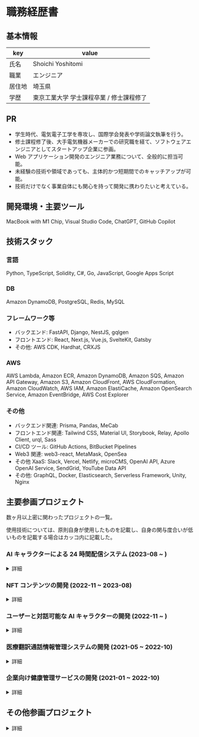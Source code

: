 # 職務経歴書

## 基本情報

| key | value |
| --- | --- |
| 氏名 | Shoichi Yoshitomi |
| 職業 | エンジニア |
| 居住地 | 埼玉県 |
| 学歴 | 東京工業大学 学士課程卒業 / 修士課程修了 |

## PR

- 学生時代、電気電子工学を専攻し、国際学会発表や学術論文執筆を行う。
- 修士課程修了後、大手電気機器メーカーでの研究職を経て、ソフトウェアエンジニアとしてスタートアップ企業に参画。
- Web アプリケーション開発のエンジニア業務について、全般的に担当可能。
- 未経験の技術や領域であっても、主体的かつ短期間でのキャッチアップが可能。
- 技術だけでなく事業自体にも関心を持って開発に携わりたいと考えている。

## 開発環境・主要ツール

MacBook with M1 Chip, Visual Studio Code, ChatGPT, GitHub Copilot

## 技術スタック

### 言語

Python, TypeScript, Solidity, C#, Go, JavaScript, Google Apps Script

### DB

Amazon DynamoDB, PostgreSQL, Redis, MySQL

### フレームワーク等

- バックエンド: FastAPI, Django, NestJS, gqlgen
- フロントエンド: React, Next.js, Vue.js, SvelteKit, Gatsby
- その他: AWS CDK, Hardhat, CRXJS

### AWS

AWS Lambda, Amazon ECR, Amazon DynamoDB, Amazon SQS, Amazon API Gateway, Amazon S3, Amazon CloudFront, AWS CloudFormation, Amazon CloudWatch, AWS IAM, Amazon ElastiCache, Amazon OpenSearch Service, Amazon EventBridge, AWS Cost Explorer

### その他

- バックエンド関連: Prisma, Pandas, MeCab
- フロントエンド関連: Tailwind CSS, Material UI, Storybook, Relay, Apollo Client, urql, Sass
- CI/CD ツール: GitHub Actions, BitBucket Pipelines
- Web3 関連: web3-react, MetaMask, OpenSea
- その他 XaaS: Slack, Vercel, Netlify, microCMS, OpenAI API, Azure OpenAI Service, SendGrid, YouTube Data API
- その他: GraphQL, Docker, Elasticsearch, Serverless Framework, Unity, Nginx


## 主要参画プロジェクト

数ヶ月以上密に関わったプロジェクトの一覧。

使用技術については、原則自身が使用したものを記載し、自身の関与度合いが低いものを記載する場合はカッコ内に記載した。

### AI キャラクターによる 24 時間配信システム (2023-08 ~ )

<details>

<summary>詳細</summary>

#### サービス概要

動画・ライブ配信プラットフォーム上で AI キャラクターが 24 時間配信を行うエンタメコンテンツ。

#### チーム規模

エンジニア: 2人, 開発チーム全体: 5人

#### 担当業務

- 配信で用いる発話内容生成用 API の開発
- 配信で用いる発話内容の情報源や画像などを管理するための Web アプリケーション構築全般

#### 使用技術

- 言語: Python, TypeScript
- IaaS: AWS
- DB: Amazon DynamoDB
- フレームワーク・主要ライブラリ: FastAPI, React, AWS CDK
- IaaS 内サービス: AWS Lambda, Amazon ECR, Amazon DynamoDB, Amazon SQS, Amazon API Gateway, Amazon S3, Amazon CloudFront, AWS CloudFormation, Amazon CloudWatch, AWS IAM
- その他: OpenAI API, GitHub Actions, Docker, Slack, Material UI

</details>

### NFT コンテンツの開発 (2022-11 ~ 2023-08)

<details>

<summary>詳細</summary>

#### サービス概要

オリジナルの SF 作品を基にした NFT コンテンツの提供。

#### チーム規模

エンジニア: 3人, 開発チーム全体: 約7人

#### 担当業務

- ERC721, ERC1155 に準拠した NFT コントラクトの開発
- メインネットおよびテストネットへのコントラクトデプロイ
- MerkleProof を利用した AllowList 実装
- Web サイトからの NFT Mint 機能の実装
- Web サイト上での複数コントラクトの NFT 管理機能の実装
- microCMS を利用した記事投稿・管理機能の実装
- Web サイトの UI 実装

#### 使用技術

- 言語: TypeScript, Solidity
- IaaS: GCP
- DB: PostgreSQL
- フレームワーク・主要ライブラリ: NestJS, Next.js, Hardhat
- IaaS 内サービス: Cloud Storage, Cloud SQL, (Cloud Run, Compute Engine)
- その他: GraphQL, web3-react, MetaMask, Prisma, Tailwind CSS, Apollo Client, Docker, Vercel, microCMS, OpenSea, (GitHub Actions, Terraform, Cloud Build, Infura)

</details>

### ユーザーと対話可能な AI キャラクターの開発 (2022-11 ~ )

<details>

<summary>詳細</summary>

#### サービス概要

AI キャラクターの育成・コミュニケーション体験などのエンタメコンテンツの提供。

#### チーム規模

エンジニア: 約7人, 開発チーム全体: 約12人

#### 担当業務

- FastAPI/Python による API の開発
- 大規模言語モデルや MeCab などを利用した自然言語処理
- スクレイピングや Elasticsearch を用いたデータ収集と活用
- AWS Lambda, DynamoDB などを用いたサーバーレスアプリケーションの構築

#### 使用技術

- 言語: Python, C#
- IaaS: AWS
- DB: Amazon DynamoDB, Redis
- フレームワーク・主要ライブラリ: FastAPI
- IaaS 内サービス: AWS Lambda, Amazon ECR, Amazon DynamoDB, Amazon ElastiCache, Amazon OpenSearch Service, Amazon API Gateway, AWS CloudFormation, Amazon CloudWatch, AWS IAM
- その他: MeCab, Elasticsearch, Unity, Serverless Framework, GitHub Actions, Docker, OpenAI API, Azure OpenAI Service, Slack, (Blender)

</details>

### 医療翻訳通話情報管理システムの開発 (2021-05 ~ 2022-10)

<details>

<summary>詳細</summary>

#### サービス概要

医療機関における外国人患者の診療の際に使用できる医療翻訳通話システムの提供。

#### チーム規模

エンジニア: 2人, 開発チーム全体: 2人

#### 担当業務

- Go による GraphQL API の開発
- React, TypeScript, Tailwind CSS を用いた管理画面の開発

#### 使用技術

- 言語: Go, TypeScript
- IaaS: AWS
- DB: PostgreSQL
- フレームワーク・主要ライブラリ: gqlgen, React
- IaaS 内サービス: Amazon S3, (Amazon EC2, Amazon RDS)
- その他: Relay, SendGrid

</details>

### 企業向け健康管理サービスの開発 (2021-01 ~ 2022-10)

<details>

<summary>詳細</summary>

#### サービス概要

健康診断結果の管理、健康診断予約情報の管理、ストレスチェックの実施・結果管理などの機能を有する Web サービスの提供。

#### チーム規模

エンジニア: 約10人, 開発チーム全体: 約15人

#### 担当業務

- Django/Python, Vue.js/TypeScript/JavaScript を用いた Web アプリケーションの開発
- GCP, Nginx などを用いたインフラ構築
- Bitbucket Pipelines を用いた CI パイプライン構築
- ストレスチェックや健康診断結果の分析機能の開発
- PM や CS (カスタマーサクセス) からの課題ヒアリングと、それに基づく設計・実装

#### 使用技術

- 言語: Python, TypeScript, JavaScript
- IaaS: GCP
- DB: MySQL
- フレームワーク・主要ライブラリ: Django, Vue.js
- IaaS 内サービス: Compute Engine, Cloud SQL, Cloud Storage
- その他: Pandas, Storybook, Sass, BitBucket Pipelines, Nginx, SendGrid

</details>



## その他参画プロジェクト

<details>

<summary>詳細</summary>

短期間作業が発生したプロジェクトの一部と使用技術。

使用技術については、自身が使用したものを記載した。

### AWS の請求情報を Slack により定期通知するシステムの開発

- 言語: Python
- IaaS: AWS
- IaaS 内サービス: AWS Lambda, Amazon EventBridge, AWS Cost Explorer
- その他: Serverless Framework, Slack

### AI キャラクターに関する Web サイトの保守

- 言語: TypeScript, Google Apps Script
- フレームワーク・主要ライブラリ: SvelteKit
- その他: Vercel, microCMS, YouTube Data API

### エンタメ系企業コーポレートサイトの保守

- 言語: TypeScript
- フレームワーク・主要ライブラリ: Gatsby
- その他: Netlify, microCMS

### 特定の Web アプリケーションの使用状況を記録する Chrome 拡張機能と関連するアプリケーションサーバーの開発

- 言語: TypeScript
- フレームワーク・主要ライブラリ: CRXJS, React, NestJS
- その他: GraphQL, urql



</details>
